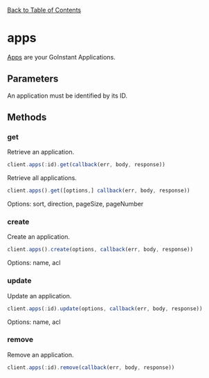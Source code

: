 [Back to Table of Contents](/#client)

# apps

[Apps](https://developers.goinstant.com/v1/rest-api/apps.html) are your GoInstant Applications.

## Parameters

An application must be identified by its ID.

## Methods

### get

Retrieve an application.

```js
client.apps(:id).get(callback(err, body, response))
```

Retrieve all applications.

```js
client.apps().get([options,] callback(err, body, response))
```

Options: sort, direction, pageSize, pageNumber

### create

Create an application.

```js
client.apps().create(options, callback(err, body, response))
```

Options: name, acl

### update

Update an application.

```js
client.apps(:id).update(options, callback(err, body, response))
```

Options: name, acl

### remove

Remove an application.

```js
client.apps(:id).remove(callback(err, body, response))
```